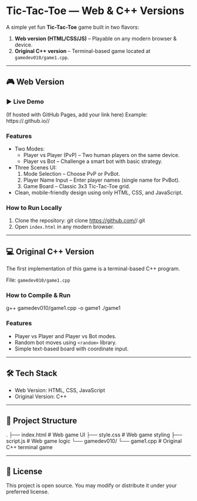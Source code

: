 # Tic-Tac-Toe — Web & C++ Versions

A simple yet fun **Tic-Tac-Toe** game built in two flavors:
1. **Web version (HTML/CSS/JS)** – Playable on any modern browser & device.
2. **Original C++ version** – Terminal-based game located at
   `gamedev010/game1.cpp`.

---

## 🎮 Web Version

### ▶️ Live Demo
(If hosted with GitHub Pages, add your link here)
Example: https://<your-username>.github.io/<repo-name>/

### Features
- Two Modes:
  - Player vs Player (PvP) – Two human players on the same device.
  - Player vs Bot – Challenge a smart bot with basic strategy.
- Three Scenes UI:
  1. Mode Selection – Choose PvP or PvBot.
  2. Player Name Input – Enter player names (single name for PvBot).
  3. Game Board – Classic 3x3 Tic-Tac-Toe grid.
- Clean, mobile-friendly design using only HTML, CSS, and JavaScript.

### How to Run Locally
1. Clone the repository:
   git clone https://github.com/<your-username>/<repo-name>.git
2. Open `index.html` in any modern browser.

---

## 💻 Original C++ Version

The first implementation of this game is a terminal-based C++ program.

File: `gamedev010/game1.cpp`

### How to Compile & Run
g++ gamedev010/game1.cpp -o game1
./game1

### Features
- Player vs Player and Player vs Bot modes.
- Random bot moves using `<random>` library.
- Simple text-based board with coordinate input.

---

## 🛠️ Tech Stack
- Web Version: HTML, CSS, JavaScript
- Original Version: C++

---

## 📂 Project Structure
.
├── index.html       # Web game UI
├── style.css        # Web game styling
├── script.js        # Web game logic
└── gamedev010/
    └── game1.cpp    # Original C++ terminal game

---

## 📜 License
This project is open source. You may modify or distribute it under your preferred license.
